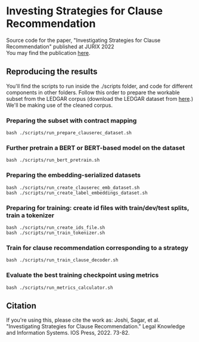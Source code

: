 # Investing Strategies for Clause Recommendation

Source code for the paper, "Investigating Strategies for Clause Recommendation" published at JURIX 2022  
You may find the publication [here](https://ebooks.iospress.nl/doi/10.3233/FAIA220450).

## Reproducing the results

You'll find the scripts to run inside the ./scripts folder, and code for different components in other folders. Follow this order to prepare the workable subset from the LEDGAR corpus (download the LEDGAR dataset from [here](https://drive.switch.ch/index.php/s/j9S0GRMAbGZKa1A).) We'll be making use of the cleaned corpus.

### Preparing the subset with contract mapping
`bash ./scripts/run_prepare_clauserec_dataset.sh`

### Further pretrain a BERT or BERT-based model on the dataset
`bash ./scripts/run_bert_pretrain.sh`

### Preparing the embedding-serialized datasets
```
bash ./scripts/run_create_clauserec_emb_dataset.sh
bash ./scripts/run_create_label_embeddings_dataset.sh
```

### Preparing for training: create id files with train/dev/test splits, train a tokenizer
```
bash ./scripts/run_create_ids_file.sh
bash ./scripts/run_train_tokenizer.sh
```

### Train for clause recommendation corresponding to a strategy
`bash ./scripts/run_train_clause_decoder.sh`

### Evaluate the best training checkpoint using metrics
`bash ./scripts/run_metrics_calculator.sh`

## Citation
If you're using this, please cite the work as: 
Joshi, Sagar, et al. "Investigating Strategies for Clause Recommendation." Legal Knowledge and Information Systems. IOS Press, 2022. 73-82.
